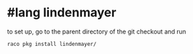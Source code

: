 # #lang lindenmayer

to set up, go to the parent directory of the git checkout and run
```
raco pkg install lindenmayer/
```
